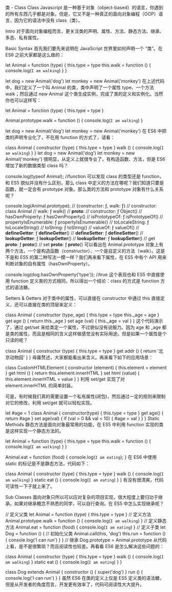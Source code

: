 类 - Class
Class
Javascript 是一种基于对象（object-based）的语言，你遇到的所有东西几乎都是对象。但是，它又不是一种真正的面向对象编程（OOP）语言，因为它的语法中没有 class（类）。

Intro
对于面向对象编程而言，更关注类的声明、属性、方法、静态方法、继承、多态、私有属性。

Basic Syntax
首先我们要先来说明在 JavaScript 世界里如何声明一个 “类”。在 ES6 之前大家都是这么做的：

let Animal = function (type) {
this.type = type
this.walk = function () {
console.log(`I am walking`)
}
}

let dog = new Animal('dog')
let monkey = new Animal('monkey')
在上述代码中，我们定义了一个叫 Animal 的类，类中声明了一个属性 type、一个方法 walk；然后通过 new Animal 这个类生成实例，完成了类的定义和实例化。当然你也可以这样写：

let Animal = function (type) {
this.type = type
}

Animal.prototype.walk = function () {
console.log(`I am walking`)
}

let dog = new Animal('dog')
let monkey = new Animal('monkey')
在 ES6 中把类的声明专业化了，不在用 function 的方式了，请看：

class Animal {
constructor (type) {
this.type = type
}
walk () {
console.log(`I am walking`)
}
}
let dog = new Animal('dog')
let monkey = new Animal('monkey')
很明显，从定义上就很专业了，有构造函数、方法，但是 ES6 增加了新的数据类型 class 吗？

console.log(typeof Animal); //function
可以发现 class 的类型还是 function，和 ES5 貌似并没有什么区别，那么 class 中定义的方法在哪呢？我们知道只要是函数，就一定会有 prototype 对象。那么类的方法和 prototype 对象有什么关系呢？

console.log(Animal.prototype);
// {constructor: ƒ, walk: ƒ}
// constructor: class Animal
// walk: ƒ walk()
// **proto**:
// constructor: ƒ Object()
// hasOwnProperty: ƒ hasOwnProperty()
// isPrototypeOf: ƒ isPrototypeOf()
// propertyIsEnumerable: ƒ propertyIsEnumerable()
// toLocaleString: ƒ toLocaleString()
// toString: ƒ toString()
// valueOf: ƒ valueOf()
// **defineGetter**: ƒ **defineGetter**()
// **defineSetter**: ƒ **defineSetter**()
// **lookupGetter**: ƒ **lookupGetter**()
// **lookupSetter**: ƒ **lookupSetter**()
// get **proto**: ƒ **proto**()
// set **proto**: ƒ **proto**()
可以看出在 Animal.prototype 对象上有两个方法，一个是构造函数（constructor）、一个是自定义的方法（walk）。这是不是和 ES5 的第二种写法一模一样？我们再来看下属性，在 ES5 中有个 API 用来判断对象的自有属性（hasOwnProperty）。

console.log(dog.hasOwnProperty('type')); //true
这个表现也和 ES5 中直接使用 function 定义类的方式相同，所以得出一个结论：class 的方式是 function 方式的语法糖。

Setters & Getters
对于类中的属性，可以直接在 constructor 中通过 this 直接定义，还可以直接在类的顶层来定义：

class Animal {
constructor (type, age) {
this.type = type
this.\_age = age
}
get age () {
return this.\_age
}
set age (val) {
this.\_age = val
}
}
这个代码演示了，通过 get/set 来给类定一个属性，不过貌似没有说服力。因为 age 和 \_age 都是类的属性，而且是相同的含义这样做感觉没有实际用途。但是如果一个属性是个只读的呢？

class Animal {
constructor (type) {
this.type = type
}
get addr () {
return '北京动物园'
}
}
毋庸赘述，大家都能看出来含义。再来看下如下的应用场景：

class CustomHTMLElement {
constructor (element) {
this.element = element
}
get html () {
return this.element.innerHTML
}
set html (value) {
this.element.innerHTML = value
}
}
利用 set/get 实现了对 element.innerHTML 的简单封装。

可是，有时候我们真的需要设置一个私有属性(闭包)，然后通过一定的规则来限制对它的修改，利用 set/get 就可以轻松实现。

let #age = 1
class Animal {
constructor(type) {
this.type = type
}
get age() {
return #age
}
set age(val) {
if (val > 0 && val < 10) {
#age = val
}
}
}
Static Methods
静态方法是面向对象最常用的功能，在 ES5 中利用 function 实现的类是这样实现一个静态方法的。

let Animal = function (type) {
this.type = type
this.walk = function () {
console.log(`I am walking`)
}
}

Animal.eat = function (food) {
console.log(`I am eating`);
}
在 ES6 中使用 static 的标记是不是静态方法，代码如下：

class Animal {
constructor (type) {
this.type = type
}
walk () {
console.log(`I am walking`)
}
static eat () {
console.log(`I am eating`)
}
}
有没有很清爽，代码可读性一下子就上来了。

Sub Classes
面向对象只所以可以应对复杂的项目实现，很大程度上要归功于继承。如果对继承概念不熟悉的同学，可以自行查询。在 ES5 中怎么实现继承呢？

// 定义父类
let Animal = function (type) {
this.type = type
}
// 定义方法
Animal.prototype.walk = function () {
console.log(`I am walking`)
}
// 定义静态方法
Animal.eat = function (food) {
console.log(`I am eating`)
}
// 定义子类
let Dog = function () {
// 初始化父类
Animal.call(this, 'dog')
this.run = function () {
console.log('I can run')
}
}
// 继承
Dog.prototype = Animal.prototype
从代码上看，是不是很繁琐？而且阅读性也较差。再看看 ES6 是怎么解决这些问题的：

class Animal {
constructor (type) {
this.type = type
}
walk () {
console.log(`I am walking`)
}
static eat () {
console.log(`I am eating`)
}
}

class Dog extends Animal {
constructor () {
super('dog')
}
run () {
console.log('I can run')
}
}
虽然 ES6 在类的定义上仅是 ES5 定义类的语法糖，但是从开发者的角度而言，开发更有效率了，代码可阅读性大大提升。
